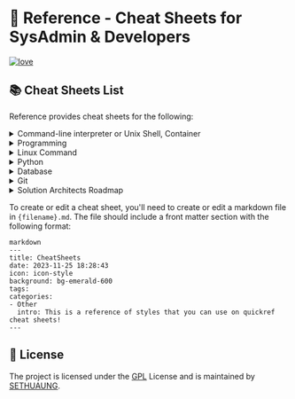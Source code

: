 # 📖 Reference - Cheat Sheets for SysAdmin & Developers

[![love](https://badgen.net/badge/make%20with/love/pink)](#)

## 📚 Cheat Sheets List

Reference provides cheat sheets for the following:

<details>
<summary>Command-line interpreter or Unix Shell, Container </summary>
- [Bash](Bash.md): This is a quick reference cheat sheet to getting started with linux bash shell scripting.
- [Powershell](Powershell.md): This is a cross-platform automation and configuration tool/framework that works well with existing tools and is optimized for dealing with structured data (e.g., JSON, CSV, XML), REST APIs, and object models. It includes a command-line shell, an associated scripting language, and a framework for processing cmdlets.
- [Docker](Docker.md): This is a quick reference cheat sheet to see the options, environment variables, and configuration file for create and run containers, manage images, and customize the Docker CLI.

</details>
<details>
<summary>Programming</summary>

- [Dart](Dart.md): A Dart cheat sheet with the most important concepts, functions, methods, and more. A complete quick reference for beginners.
- [GraphQL](GraphQL.md): This quick reference cheat sheet provides a brief overview of GraphQL.
- [Docker](Docker.md): This is a quick reference cheat sheet for [Docker](https://docs.docker.com/get-started/). And you can find the most common Docker commands here.
- [YAML](YAML.md): This is a quick reference cheat sheet for understanding and writing YAML format configuration files.
- [JavaScript](JavaScript.md): A JavaScript cheat sheet with the most important concepts, functions, methods, and more. A complete quick reference for beginners.
- [JSFuck []()!+](jsfuck): This is an esoteric and educational programming style based on the atomic parts of JavaScript. It uses only six different characters to write and execute code.
- [Python](python.md): The [Python](https://www.python.org/) cheat sheet is a one-page reference sheet for the Python 3 programming language.
- [Go](Go.md): This cheat sheet provided basic syntax and methods to help you using [Go](https://go.dev/).
- [Markdown](Markdown.md): This is a quick reference cheat sheet to the Markdown syntax.
- [Bash](Bash.md): This is a quick reference cheat sheet to getting started with linux bash shell scripting.
- [Kotlin](Kotlin.md)
- [Dart](Dart.md)

</details>

<details>
<summary>Linux Command</summary>

- [Initial Setup](Ubuntu-Server-Initial-Setup.md): This [Initial Setup.md](https://github.com/curl/curl) cheat sheet contains useful commands and required packages/dependencies for new ubuntu server setup.
- [Curl](Curl.md): This [Curl](https://github.com/curl/curl) cheat sheet contains commands and examples of some common Curl tricks.
- [Chmod](Chmod.md): This quick reference cheat sheet provides a brief overview of file permissions, and the operation of the chmod command
- [SSH](SSH.md): This quick reference cheat sheet provides various for using SSH.
- [Netstat](Netstat.md): This quick reference cheat sheet provides various for using netstat command.
- [Awk](Awk.md): This is a one page quick reference cheat sheet to the [GNU awk](https://www.gnu.org/software/gawk/manual/gawk.html), which covers commonly used awk expressions and commands.
- [Find](find.md): This is a quick reference list of cheat sheet for linux find command, contains common options and examples.
- [Cron](Cron.md): [Cron](https://en.wikipedia.org/wiki/Cron) is most suitable for scheduling repetitive tasks. Scheduling one-time tasks can be accomplished using the associated at utility.
- [Git](git.md): This cheat sheet summarizes commonly used Git command line instructions for quick reference.
- [Grep](Grep.md): This cheat sheet is intended to be a quick reminder for the main concepts involved in using the command line program grep and assumes you already understand its usage.
- [Netcat](Netcat.md): This cheat sheet provides various for using Netcat on both Linux and Unix.
</details>

<details>
<summary>Python</summary>
- [Python](python.md): The [Python](https://www.python.org/) cheat sheet is a one-page reference sheet for the Python 3 programming language.
- [Numpy](Numpy.md): [NumPy](https://numpy.org/) is the fundamental package for scientific computing with Python. This cheat sheet is a quick reference for NumPy beginners.
- [PyTorch](PyTorch.md) This is a quick reference list of cheat sheets for PyTorch. See also [PyTorch website](https://pytorch.org/)

</details>

<details>
<summary>Database</summary>
- [PostgreSQL](PostgreSQL.md): The [PostgreSQL](https://www.postgresql.org/docs/current/) cheat sheet provides you with the common PostgreSQL commands and statements.
- [MySQL](MySQL.md): The SQL cheat sheet provides you with the most commonly used SQL statements for your reference.
- [MongoSQL](MongoDB.md): The SQL cheat sheet provides you with the most commonly used SQL statements for your reference.
- [GraphQL](GraphQL.md): This quick reference cheat sheet provides a brief overview of GraphQL.
</details>

<details>
<summary>Git</summary>
- [Github](Github.md): A visual cheat-sheet for the 80 keyboard shortcuts found on Github.com
- [Github CLI](Github CLI.md): A quick reference to Github CLI, an open-source command line tool that enables GitHub on your terminal.
- [Github Actions](Github Actions.md): A quick reference to Github Actions for the automation of software workflows, allowing developers to build, test, and deploy code right from their GitHub repositories.
- [GitLab](GitLab.md): A visual cheat-sheet for the 58 keyboard shortcuts found in GitLab

</details>

<details>
<summary>Solution Architects Roadmap </summary>
- [Roadmap](Solution Architects Roadmap.md): This is a Skills map and Roles & Responsibilities of Solution Architects

</details>

To create or edit a cheat sheet, you'll need to create or edit a markdown file in `{filename}.md`. The file should include a front matter section with the following format:


```
markdown
---
title: CheatSheets
date: 2023-11-25 18:28:43
icon: icon-style
background: bg-emerald-600
tags:
categories:
- Other
  intro: This is a reference of styles that you can use on quickref cheat sheets!
---
```


## 📃 License

The project is licensed under the [GPL](https://github.com/sethuaung/dev-reference/blob/main/LICENSE) License and is maintained by [SETHUAUNG](https://github.com/sethuaung).
